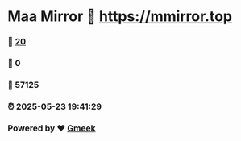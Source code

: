 # Maa Mirror :link: https://mmirror.top 
### :page_facing_up: [20](https://mmirror.top/tag.html) 
### :speech_balloon: 0 
### :hibiscus: 57125 
### :alarm_clock: 2025-05-23 19:41:29 
### Powered by :heart: [Gmeek](https://github.com/Meekdai/Gmeek)
